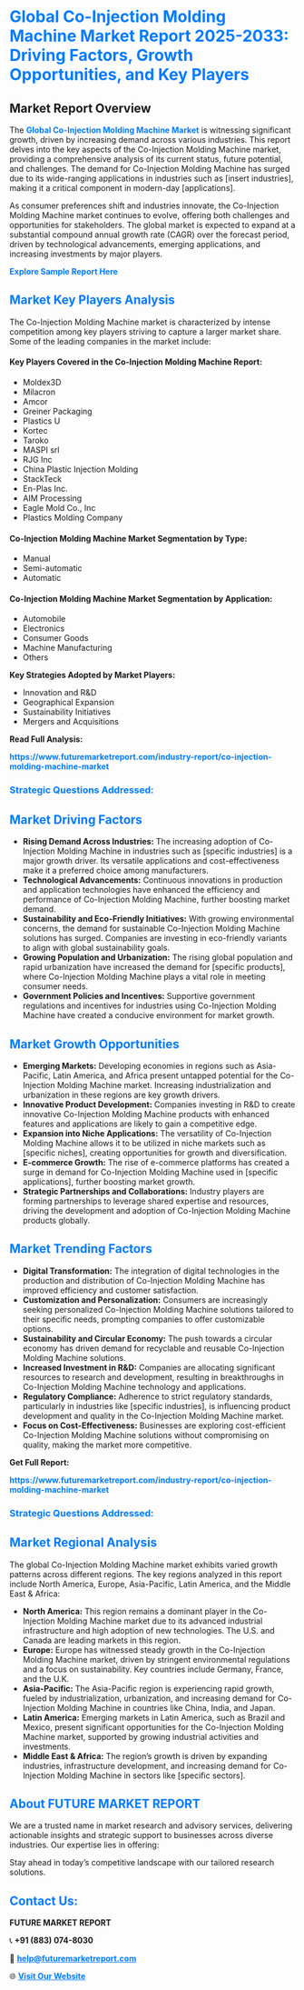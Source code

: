 <h1 style="color: #007BFF;">Global Co-Injection Molding Machine Market Report 2025-2033: Driving Factors, Growth Opportunities, and Key Players</h1>

<section id="overview">
<h2>Market Report Overview</h2>
<p>The <a href="https://www.futuremarketreport.com/industry-report/co-injection-molding-machine-market" style="color: #007BFF; text-decoration: none;"><strong>Global Co-Injection Molding Machine Market</strong></a> is witnessing significant growth, driven by increasing demand across various industries. This report delves into the key aspects of the Co-Injection Molding Machine market, providing a comprehensive analysis of its current status, future potential, and challenges. The demand for Co-Injection Molding Machine has surged due to its wide-ranging applications in industries such as [insert industries], making it a critical component in modern-day [applications].</p>
<p>As consumer preferences shift and industries innovate, the Co-Injection Molding Machine market continues to evolve, offering both challenges and opportunities for stakeholders. The global market is expected to expand at a substantial compound annual growth rate (CAGR) over the forecast period, driven by technological advancements, emerging applications, and increasing investments by major players.</p>
</section>

<section id="overview">
<p><a href="https://www.futuremarketreport.com/request-sample/reportId=56125" style="color: #007BFF; text-decoration: none;"><strong>Explore Sample Report Here</strong></a></p>
</section>

<section id="key-players">
<h2 style="color: #007BFF;">Market Key Players Analysis</h2>
<p>The Co-Injection Molding Machine market is characterized by intense competition among key players striving to capture a larger market share. Some of the leading companies in the market include:</p>
<h4>Key Players Covered in the Co-Injection Molding Machine Report:</h4>
<ul><li>Moldex3D</li><li>Milacron</li><li>Amcor</li><li>Greiner Packaging</li><li>Plastics U</li><li>Kortec</li><li>Taroko</li><li>MASPI srl</li><li>RJG Inc</li><li>China Plastic Injection Molding</li><li>StackTeck</li><li>En-Plas Inc.</li><li>AIM Processing</li><li>Eagle Mold Co., Inc</li><li>Plastics Molding Company</li></ul>
<h4>Co-Injection Molding Machine Market Segmentation by Type:</h4>
<ul><li>Manual</li><li>Semi-automatic</li><li>Automatic</li></ul>

<h4>Co-Injection Molding Machine Market Segmentation by Application:</h4>
<ul><li>Automobile</li><li>Electronics</li><li>Consumer Goods</li><li>Machine Manufacturing</li><li>Others</li></ul>
<p><strong>Key Strategies Adopted by Market Players:</strong></p>
<ul>
<li>Innovation and R&D</li>
<li>Geographical Expansion</li>
<li>Sustainability Initiatives</li>
<li>Mergers and Acquisitions</li>
</ul>
</section>

<section>
<p><strong>Read Full Analysis: </strong></p><a href="https://www.futuremarketreport.com/industry-report/co-injection-molding-machine-market" style="color: #007BFF; text-decoration: none;"><strong>https://www.futuremarketreport.com/industry-report/co-injection-molding-machine-market</strong></a>
<h3 style="color: #007BFF;">Strategic Questions Addressed:</h3>
</section>

<section id="driving-factors">
<h2 style="color: #007BFF;">Market Driving Factors</h2>
<ul>
<li><strong>Rising Demand Across Industries:</strong> The increasing adoption of Co-Injection Molding Machine in industries such as [specific industries] is a major growth driver. Its versatile applications and cost-effectiveness make it a preferred choice among manufacturers.</li>
<li><strong>Technological Advancements:</strong> Continuous innovations in production and application technologies have enhanced the efficiency and performance of Co-Injection Molding Machine, further boosting market demand.</li>
<li><strong>Sustainability and Eco-Friendly Initiatives:</strong> With growing environmental concerns, the demand for sustainable Co-Injection Molding Machine solutions has surged. Companies are investing in eco-friendly variants to align with global sustainability goals.</li>
<li><strong>Growing Population and Urbanization:</strong> The rising global population and rapid urbanization have increased the demand for [specific products], where Co-Injection Molding Machine plays a vital role in meeting consumer needs.</li>
<li><strong>Government Policies and Incentives:</strong> Supportive government regulations and incentives for industries using Co-Injection Molding Machine have created a conducive environment for market growth.</li>
</ul>
</section>

<section id="growth-opportunities">
<h2 style="color: #007BFF;">Market Growth Opportunities</h2>
<ul>
<li><strong>Emerging Markets:</strong> Developing economies in regions such as Asia-Pacific, Latin America, and Africa present untapped potential for the Co-Injection Molding Machine market. Increasing industrialization and urbanization in these regions are key growth drivers.</li>
<li><strong>Innovative Product Development:</strong> Companies investing in R&D to create innovative Co-Injection Molding Machine products with enhanced features and applications are likely to gain a competitive edge.</li>
<li><strong>Expansion into Niche Applications:</strong> The versatility of Co-Injection Molding Machine allows it to be utilized in niche markets such as [specific niches], creating opportunities for growth and diversification.</li>
<li><strong>E-commerce Growth:</strong> The rise of e-commerce platforms has created a surge in demand for Co-Injection Molding Machine used in [specific applications], further boosting market growth.</li>
<li><strong>Strategic Partnerships and Collaborations:</strong> Industry players are forming partnerships to leverage shared expertise and resources, driving the development and adoption of Co-Injection Molding Machine products globally.</li>
</ul>
</section>

<section id="trending-factors">
<h2 style="color: #007BFF;">Market Trending Factors</h2>
<ul>
<li><strong>Digital Transformation:</strong> The integration of digital technologies in the production and distribution of Co-Injection Molding Machine has improved efficiency and customer satisfaction.</li>
<li><strong>Customization and Personalization:</strong> Consumers are increasingly seeking personalized Co-Injection Molding Machine solutions tailored to their specific needs, prompting companies to offer customizable options.</li>
<li><strong>Sustainability and Circular Economy:</strong> The push towards a circular economy has driven demand for recyclable and reusable Co-Injection Molding Machine solutions.</li>
<li><strong>Increased Investment in R&D:</strong> Companies are allocating significant resources to research and development, resulting in breakthroughs in Co-Injection Molding Machine technology and applications.</li>
<li><strong>Regulatory Compliance:</strong> Adherence to strict regulatory standards, particularly in industries like [specific industries], is influencing product development and quality in the Co-Injection Molding Machine market.</li>
<li><strong>Focus on Cost-Effectiveness:</strong> Businesses are exploring cost-efficient Co-Injection Molding Machine solutions without compromising on quality, making the market more competitive.</li>
</ul>
</section>

<section>
<p><strong>Get Full Report: </strong></p><a href="https://www.futuremarketreport.com/industry-report/co-injection-molding-machine-market" style="color: #007BFF; text-decoration: none;"><strong>https://www.futuremarketreport.com/industry-report/co-injection-molding-machine-market</strong></a>
<h3 style="color: #007BFF;">Strategic Questions Addressed:</h3>
</section>


<section id="regional-analysis">
<h2 style="color: #007BFF;">Market Regional Analysis</h2>
<p>The global Co-Injection Molding Machine market exhibits varied growth patterns across different regions. The key regions analyzed in this report include North America, Europe, Asia-Pacific, Latin America, and the Middle East & Africa:</p>
<ul>
<li><strong>North America:</strong> This region remains a dominant player in the Co-Injection Molding Machine market due to its advanced industrial infrastructure and high adoption of new technologies. The U.S. and Canada are leading markets in this region.</li>
<li><strong>Europe:</strong> Europe has witnessed steady growth in the Co-Injection Molding Machine market, driven by stringent environmental regulations and a focus on sustainability. Key countries include Germany, France, and the U.K.</li>
<li><strong>Asia-Pacific:</strong> The Asia-Pacific region is experiencing rapid growth, fueled by industrialization, urbanization, and increasing demand for Co-Injection Molding Machine in countries like China, India, and Japan.</li>
<li><strong>Latin America:</strong> Emerging markets in Latin America, such as Brazil and Mexico, present significant opportunities for the Co-Injection Molding Machine market, supported by growing industrial activities and investments.</li>
<li><strong>Middle East & Africa:</strong> The region’s growth is driven by expanding industries, infrastructure development, and increasing demand for Co-Injection Molding Machine in sectors like [specific sectors].</li>
</ul>
</section>

<footer>
<h2 style="color: #007BFF;">About FUTURE MARKET REPORT</h2>
<p>We are a trusted name in market research and advisory services, delivering actionable insights and strategic support to businesses across diverse industries. Our expertise lies in offering:</p>

<p>Stay ahead in today’s competitive landscape with our tailored research solutions.</p>

<h2 style="color: #007BFF;">Contact Us:</h2>
<p><strong>FUTURE MARKET REPORT</strong></p>
<p>📞 <strong>+91 (883) 074-8030</strong></p>
<p>📧 <strong><a href="mailto:help@futuremarketreport.com" style="color: #007BFF;">help@futuremarketreport.com</a></strong></p>
<p>🌐 <strong><a href="https://www.futuremarketreport.com/" style="color: #007BFF;">Visit Our Website</a></strong></p>
</footer>